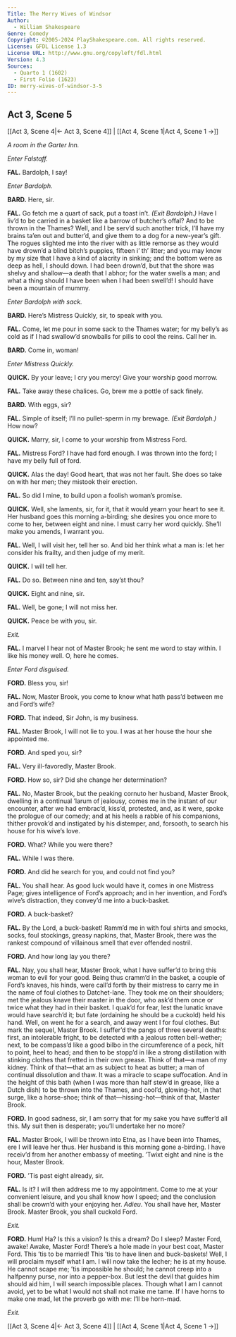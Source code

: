 ```yaml
---
Title: The Merry Wives of Windsor
Author: 
  - William Shakespeare
Genre: Comedy
Copyright: ©2005-2024 PlayShakespeare.com. All rights reserved.
License: GFDL License 1.3
License URL: http://www.gnu.org/copyleft/fdl.html
Version: 4.3
Sources:
  - Quarto 1 (1602)
  - First Folio (1623)
ID: merry-wives-of-windsor-3-5
---
```


## Act 3, Scene 5
[[Act 3, Scene 4|← Act 3, Scene 4]] | [[Act 4, Scene 1|Act 4, Scene 1 →]]

*A room in the Garter Inn.*

*Enter Falstaff.*

**FAL.**
Bardolph, I say!

*Enter Bardolph.*

**BARD.**
Here, sir.

**FAL.**
Go fetch me a quart of sack, put a toast in’t.
*(Exit Bardolph.)*
Have I liv’d to be carried in a basket like a barrow of butcher’s offal? And to be thrown in the Thames? Well, and I be serv’d such another trick, I’ll have my brains ta’en out and butter’d, and give them to a dog for a new-year’s gift. The rogues slighted me into the river with as little remorse as they would have drown’d a blind bitch’s puppies, fifteen i’ th’ litter; and you may know by my size that I have a kind of alacrity in sinking; and the bottom were as deep as hell, I should down. I had been drown’d, but that the shore was shelvy and shallow—a death that I abhor; for the water swells a man; and what a thing should I have been when I had been swell’d! I should have been a mountain of mummy.

*Enter Bardolph with sack.*

**BARD.**
Here’s Mistress Quickly, sir, to speak with you.

**FAL.**
Come, let me pour in some sack to the Thames water; for my belly’s as cold as if I had swallow’d snowballs for pills to cool the reins. Call her in.

**BARD.**
Come in, woman!

*Enter Mistress Quickly.*

**QUICK.**
By your leave; I cry you mercy! Give your worship good morrow.

**FAL.**
Take away these chalices. Go, brew me a pottle of sack finely.

**BARD.**
With eggs, sir?

**FAL.**
Simple of itself; I’ll no pullet-sperm in my brewage.
*(Exit Bardolph.)*
How now?

**QUICK.**
Marry, sir, I come to your worship from Mistress Ford.

**FAL.**
Mistress Ford? I have had ford enough. I was thrown into the ford; I have my belly full of ford.

**QUICK.**
Alas the day! Good heart, that was not her fault. She does so take on with her men; they mistook their erection.

**FAL.**
So did I mine, to build upon a foolish woman’s promise.

**QUICK.**
Well, she laments, sir, for it, that it would yearn your heart to see it. Her husband goes this morning a-birding; she desires you once more to come to her, between eight and nine. I must carry her word quickly. She’ll make you amends, I warrant you.

**FAL.**
Well, I will visit her, tell her so. And bid her think what a man is: let her consider his frailty, and then judge of my merit.

**QUICK.**
I will tell her.

**FAL.**
Do so. Between nine and ten, say’st thou?

**QUICK.**
Eight and nine, sir.

**FAL.**
Well, be gone; I will not miss her.

**QUICK.**
Peace be with you, sir.

*Exit.*

**FAL.**
I marvel I hear not of Master Brook; he sent me word to stay within. I like his money well. O, here he comes.

*Enter Ford disguised.*

**FORD.**
Bless you, sir!

**FAL.**
Now, Master Brook, you come to know what hath pass’d between me and Ford’s wife?

**FORD.**
That indeed, Sir John, is my business.

**FAL.**
Master Brook, I will not lie to you. I was at her house the hour she appointed me.

**FORD.**
And sped you, sir?

**FAL.**
Very ill-favoredly, Master Brook.

**FORD.**
How so, sir? Did she change her determination?

**FAL.**
No, Master Brook, but the peaking cornuto her husband, Master Brook, dwelling in a continual ’larum of jealousy, comes me in the instant of our encounter, after we had embrac’d, kiss’d, protested, and, as it were, spoke the prologue of our comedy; and at his heels a rabble of his companions, thither provok’d and instigated by his distemper, and, forsooth, to search his house for his wive’s love.

**FORD.**
What? While you were there?

**FAL.**
While I was there.

**FORD.**
And did he search for you, and could not find you?

**FAL.**
You shall hear. As good luck would have it, comes in one Mistress Page; gives intelligence of Ford’s approach; and in her invention, and Ford’s wive’s distraction, they convey’d me into a buck-basket.

**FORD.**
A buck-basket?

**FAL.**
By the Lord, a buck-basket! Ramm’d me in with foul shirts and smocks, socks, foul stockings, greasy napkins, that, Master Brook, there was the rankest compound of villainous smell that ever offended nostril.

**FORD.**
And how long lay you there?

**FAL.**
Nay, you shall hear, Master Brook, what I have suffer’d to bring this woman to evil for your good. Being thus cramm’d in the basket, a couple of Ford’s knaves, his hinds, were call’d forth by their mistress to carry me in the name of foul clothes to Datchet-lane. They took me on their shoulders; met the jealous knave their master in the door, who ask’d them once or twice what they had in their basket. I quak’d for fear, lest the lunatic knave would have search’d it; but fate (ordaining he should be a cuckold) held his hand. Well, on went he for a search, and away went I for foul clothes. But mark the sequel, Master Brook. I suffer’d the pangs of three several deaths: first, an intolerable fright, to be detected with a jealous rotten bell-wether; next, to be compass’d like a good bilbo in the circumference of a peck, hilt to point, heel to head; and then to be stopp’d in like a strong distillation with stinking clothes that fretted in their own grease. Think of that—a man of my kidney. Think of that—that am as subject to heat as butter; a man of continual dissolution and thaw. It was a miracle to scape suffocation. And in the height of this bath (when I was more than half stew’d in grease, like a Dutch dish) to be thrown into the Thames, and cool’d, glowing-hot, in that surge, like a horse-shoe; think of that—hissing-hot—think of that, Master Brook.

**FORD.**
In good sadness, sir, I am sorry that for my sake you have suffer’d all this. My suit then is desperate; you’ll undertake her no more?

**FAL.**
Master Brook, I will be thrown into Etna, as I have been into Thames, ere I will leave her thus. Her husband is this morning gone a-birding. I have receiv’d from her another embassy of meeting. ’Twixt eight and nine is the hour, Master Brook.

**FORD.**
’Tis past eight already, sir.

**FAL.**
Is it? I will then address me to my appointment. Come to me at your convenient leisure, and you shall know how I speed; and the conclusion shall be crown’d with your enjoying her. *Adieu*. You shall have her, Master Brook. Master Brook, you shall cuckold Ford.

*Exit.*

**FORD.**
Hum! Ha? Is this a vision? Is this a dream? Do I sleep? Master Ford, awake! Awake, Master Ford! There’s a hole made in your best coat, Master Ford. This ’tis to be married! This ’tis to have linen and buck-baskets! Well, I will proclaim myself what I am. I will now take the lecher; he is at my house. He cannot scape me; ’tis impossible he should; he cannot creep into a halfpenny purse, nor into a pepper-box. But lest the devil that guides him should aid him, I will search impossible places. Though what I am I cannot avoid, yet to be what I would not shall not make me tame. If I have horns to make one mad, let the proverb go with me: I’ll be horn-mad.

*Exit.*

[[Act 3, Scene 4|← Act 3, Scene 4]] | [[Act 4, Scene 1|Act 4, Scene 1 →]]